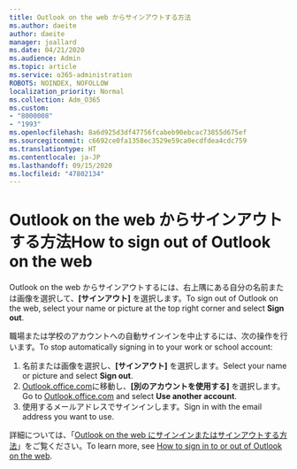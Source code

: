 ```yaml
---
title: Outlook on the web からサインアウトする方法
ms.author: daeite
author: daeite
manager: joallard
ms.date: 04/21/2020
ms.audience: Admin
ms.topic: article
ms.service: o365-administration
ROBOTS: NOINDEX, NOFOLLOW
localization_priority: Normal
ms.collection: Adm_O365
ms.custom:
- "8000008"
- "1993"
ms.openlocfilehash: 8a6d925d3df47756fcabeb90ebcac73855d675ef
ms.sourcegitcommit: c6692ce0fa1358ec3529e59ca0ecdfdea4cdc759
ms.translationtype: HT
ms.contentlocale: ja-JP
ms.lasthandoff: 09/15/2020
ms.locfileid: "47802134"
---
```

# <a name="how-to-sign-out-of-outlook-on-the-web"></a><span data-ttu-id="f6fa2-102">Outlook on the web からサインアウトする方法</span><span class="sxs-lookup"><span data-stu-id="f6fa2-102">How to sign out of Outlook on the web</span></span>

<span data-ttu-id="f6fa2-103">Outlook on the web からサインアウトするには、右上隅にある自分の名前または画像を選択して、**[サインアウト]** を選択します。</span><span class="sxs-lookup"><span data-stu-id="f6fa2-103">To sign out of Outlook on the web, select your name or picture at the top right corner and select **Sign out**.</span></span>

<span data-ttu-id="f6fa2-104">職場または学校のアカウントへの自動サインインを中止するには、次の操作を行います。</span><span class="sxs-lookup"><span data-stu-id="f6fa2-104">To stop automatically signing in to your work or school account:</span></span>

1. <span data-ttu-id="f6fa2-105">名前または画像を選択し、**[サインアウト]** を選択します。</span><span class="sxs-lookup"><span data-stu-id="f6fa2-105">Select your name or picture and select **Sign out**.</span></span>
1. <span data-ttu-id="f6fa2-106">[Outlook.office.com](https://outlook.office.com/)に移動し、**[別のアカウントを使用する]** を選択します。</span><span class="sxs-lookup"><span data-stu-id="f6fa2-106">Go to [Outlook.office.com](https://outlook.office.com/) and select **Use another account**.</span></span>
1. <span data-ttu-id="f6fa2-107">使用するメールアドレスでサインインします。</span><span class="sxs-lookup"><span data-stu-id="f6fa2-107">Sign in with the email address you want to use.</span></span>

<span data-ttu-id="f6fa2-108">詳細については、「[Outlook on the web にサインインまたはサインアウトする方法](https://support.office.com/article/763fab4d-0138-4814-b450-37fc286bcb79)」をご覧ください。</span><span class="sxs-lookup"><span data-stu-id="f6fa2-108">To learn more, see [How to sign in to or out of Outlook on the web](https://support.office.com/article/763fab4d-0138-4814-b450-37fc286bcb79).</span></span>